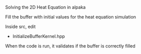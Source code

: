 Solving the 2D Heat Equation in alpaka

Fill the buffer with initial values for the heat equation simulation

Inside src, edit
- InitializeBufferKernel.hpp

When the code is run, it validates if the buffer is correctly filled